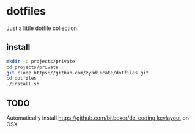 # dotfiles

Just a little dotfile collection.

## install
```bash
mkdir -p projects/private
cd projects/private
git clone https://github.com/zyndiecate/dotfiles.git
cd dotfiles
./install.sh
```

## TODO
Automatically install https://github.com/bitboxer/de-coding.keylayout on OSX
